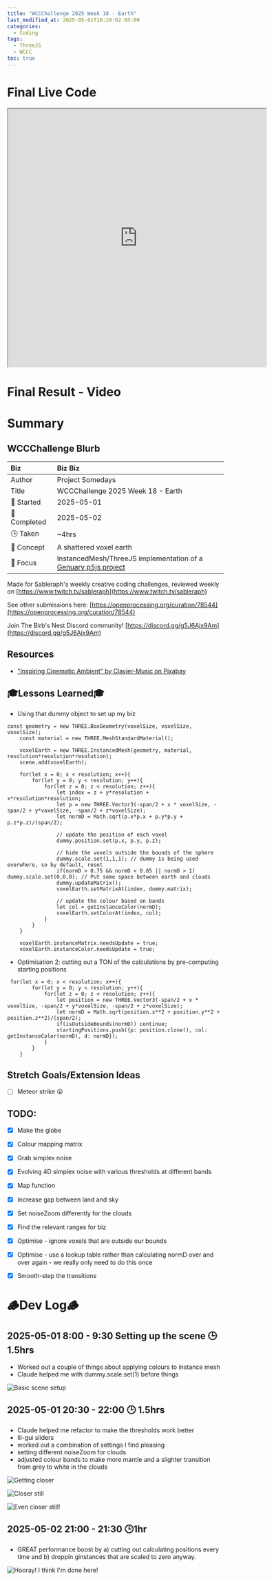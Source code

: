 ```yaml
---
title: "WCCChallenge 2025 Week 18 - Earth"
last_modified_at: 2025-05-01T16:20:02-05:00
categories:
  - Coding
tags:
  - ThreeJS
  - WCCC
toc: true
---
```


# Final Live Code
<iframe src="https://openprocessing.org/sketch/2634514/embed/?plusEmbedHash=be87330e&userID=410675&plusEmbedTitle=true&show=sketch" width="600" height="600"></iframe>

# Final Result - Video
<!-- [![Watch the video](https://img.youtube.com/vi/4eS8dGd9_TI/maxresdefault.jpg)](https://youtu.be/4eS8dGd9_TI) -->

# Summary
## WCCChallenge Blurb

| Biz             | Biz Biz                               |
|:--------           | :---------                                |
| Author          | Project Somedays                      |
| Title           | WCCChallenge 2025 Week 18 - Earth |
| 📅 Started      | 2025-05-01        |
| 📅 Completed    | 2025-05-02        |
| 🕒 Taken        | ~4hrs                                  |
| 🤯 Concept      | A shattered voxel earth        |
| 🔎 Focus        | InstancedMesh/ThreeJS implementation of a [Genuary p5js project](https://openprocessing.org/sketch/2500775)       |


Made for Sableraph's weekly creative coding challenges, reviewed weekly on [https://www.twitch.tv/sableraph](https://www.twitch.tv/sableraph)

See other submissions here: [https://openprocessing.org/curation/78544](https://openprocessing.org/curation/78544)

Join The Birb's Nest Discord community! [https://discord.gg/g5J6Ajx9Am](https://discord.gg/g5J6Ajx9Am)

## Resources
- ["Inspiring Cinematic Ambient" by Clavier-Music on Pixabay](https://pixabay.com/music/electronic-inspiring-cinematic-ambient-255033/)


## 🎓Lessons Learned🎓
- Using that dummy object to set up my biz



```
const geometry = new THREE.BoxGeometry(voxelSize, voxelSize, voxelSize);
    const material = new THREE.MeshStandardMaterial();
    
    voxelEarth = new THREE.InstancedMesh(geometry, material, resolution*resolution*resolution);
    scene.add(voxelEarth);
 
    for(let x = 0; x < resolution; x++){
        for(let y = 0; y < resolution; y++){
            for(let z = 0; z < resolution; z++){
                let index = z + y*resolution + x*resolution*resolution;
                let p = new THREE.Vector3(-span/2 + x * voxelSize, -span/2 + y*voxelSize, -span/2 + z*voxelSize);
                let normD = Math.sqrt(p.x*p.x + p.y*p.y + p.z*p.z)/(span/2);

                // update the position of each voxel
                dummy.position.set(p.x, p.y, p.z);

                // hide the voxels outside the bounds of the sphere
                dummy.scale.set(1,1,1); // dummy is being used everwhere, so by default, reset
                if(normD > 0.75 && normD < 0.85 || normD > 1) dummy.scale.set(0,0,0); // Put some space between earth and clouds
                dummy.updateMatrix();
                voxelEarth.setMatrixAt(index, dummy.matrix);

                // update the colour based on bands                 
                let col = getInstanceColor(normD);
                voxelEarth.setColorAt(index, col);
            }
        }
    }

    voxelEarth.instanceMatrix.needsUpdate = true;
    voxelEarth.instanceColor.needsUpdate = true;
```
- Optimisation 2: cutting out a TON of the calculations by pre-computing starting positions

```
 for(let x = 0; x < resolution; x++){
        for(let y = 0; y < resolution; y++){
            for(let z = 0; z < resolution; z++){
                let position = new THREE.Vector3(-span/2 + x * voxelSize, -span/2 + y*voxelSize, -span/2 + z*voxelSize);
                let normD = Math.sqrt(position.x**2 + position.y**2 + position.z**2)/(span/2);
                if(isOutsideBounds(normD)) continue;
                startingPositions.push({p: position.clone(), col: getInstanceColor(normD), d: normD});
            }
        }
    }
```

<!-- ## Resources:
- "Typewriter" by Metro on Sketchfab: [https://sketchfab.com/3d-models/typewriter-c212b517cbdd4fa1930ed31a45670d39](https://sketchfab.com/3d-models/typewriter-c212b517cbdd4fa1930ed31a45670d39) -->

## Stretch Goals/Extension Ideas
- [ ] Meteor strike 😲

## TODO:
- [x] Make the globe
- [x] Colour mapping matrix
- [x] Grab simplex noise
- [x] Evolving 4D simplex noise with various thresholds at different bands
- [x] Map function
- [x] Increase gap between land and sky
- [x] Set noiseZoom differently for the clouds
- [x] Find the relevant ranges for biz
- [x] Optimise - ignore voxels that are outside our bounds
- [x] Optimise - use a lookup table rather than calculating normD over and over again - we really only need to do this once
- [x] Smooth-step the transitions


# 🪵Dev Log🪵

## 2025-05-01 8:00 - 9:30 Setting up the scene 🕒 1.5hrs
  - Worked out a couple of things about applying colours to instance mesh
  - Claude helped me with dummy.scale.set(1) before things
   
  ![Basic scene setup](/assets/images/2025-05-01_VoxelEarth.png "If I've learned anything, it's start REALLY simple and build on solid ground")

## 2025-05-01 20:30 - 22:00 🕒 1.5hrs
 - Claude helped me refactor to make the thresholds work better
 - lil-gui sliders
 - worked out a combination of settings I find pleasing
 - setting different noiseZoom for clouds
 - adjusted colour bands to make more mantle and a slighter transition from grey to white in the clouds

![Getting closer](/assets/images/2025-05-01_VoxelEarth2.png "Need more noise variation")

![Closer still](/assets/images/2025-05-01_VoxelEarth3.png "THAT's more  like it")

![Even closer still!](/assets/images/2025-05-01_VoxelEarth4.png "Still looking for perfomance boosts...")

## 2025-05-02 21:00 - 21:30 🕒1hr
- GREAT performance boost by a) cutting out calculating positions every time and b) droppin ginstances that are scaled to zero anyway.

![Hooray! I think I'm done here!](/assets/images/2025-05-01_VoxelEarth5.png "Clouds are pleasingly fluffy")